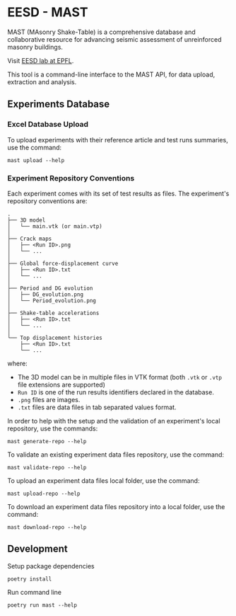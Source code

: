 # EESD - MAST

MAST (MAsonry Shake-Table) is a comprehensive database and collaborative resource for advancing seismic assessment of unreinforced masonry buildings.

Visit [EESD lab at EPFL](https://www.epfl.ch/labs/eesd/).

This tool is a command-line interface to the MAST API, for data upload, extraction and analysis.

## Experiments Database

### Excel Database Upload

To upload experiments with their reference article and test runs summaries, use the command:

```
mast upload --help
```

### Experiment Repository Conventions

Each experiment comes with its set of test results as files. The experiment's repository conventions are:

```
.
├── 3D model
│   └── main.vtk (or main.vtp)
│
├── Crack maps
│   ├── <Run ID>.png
│   └── ...
│
├── Global force-displacement curve
│   ├── <Run ID>.txt
│   └── ...
│
├── Period and DG evolution
│   ├── DG_evolution.png
│   └── Period_evolution.png
│
├── Shake-table accelerations
│   ├── <Run ID>.txt
│   └── ...
│
└── Top displacement histories
    ├── <Run ID>.txt
    └── ...
```

where:

* The 3D model can be in multiple files in VTK format (both `.vtk` or `.vtp` file extensions are supported)
* `Run ID` is one of the run results identifiers declared in the database.
* `.png` files are images.
* `.txt` files are data files in tab separated values format.

In order to help with the setup and the validation of an experiment's local repository, use the commands:

```
mast generate-repo --help
```

To validate an existing experiment data files repository, use the command:

```
mast validate-repo --help
```

To upload an experiment data files local folder, use the command:

```
mast upload-repo --help
```

To download an experiment data files repository into a local folder, use the command:

```
mast download-repo --help
```


## Development

Setup package dependencies

```
poetry install
```

Run command line

```
poetry run mast --help
```
